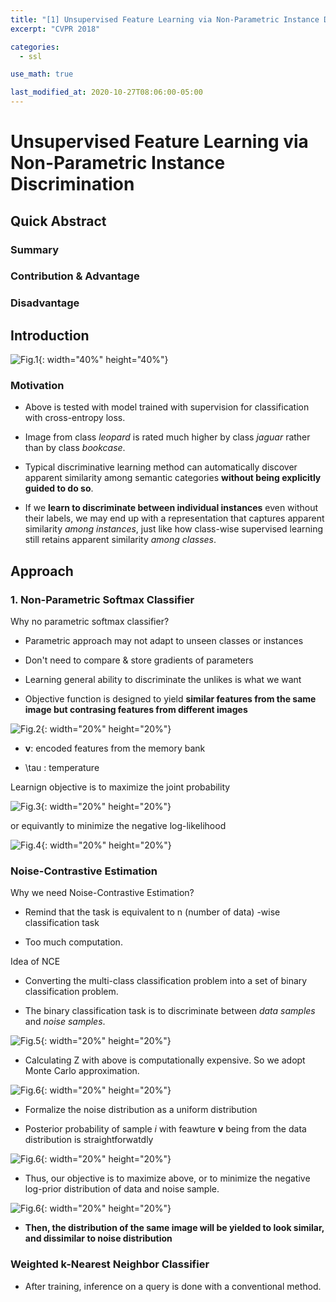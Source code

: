 ```yaml
---
title: "[1] Unsupervised Feature Learning via Non-Parametric Instance Discrimination"
excerpt: "CVPR 2018"

categories:
  - ssl

use_math: true

last_modified_at: 2020-10-27T08:06:00-05:00
---
```


# Unsupervised Feature Learning via Non-Parametric Instance Discrimination

## Quick Abstract

### Summary

### Contribution & Advantage

### Disadvantage

## Introduction

![Fig.1]({{site.url}}/assets/images/npid_1.png){: width="40%" height="40%"}

### Motivation

- Above is tested with model trained with supervision for classification with cross-entropy loss. 

- Image from class *leopard* is rated much higher by class *jaguar* rather than by class *bookcase*.

- Typical discriminative learning method can automatically discover apparent similarity among semantic categories **without being explicitly guided to do so**.

- If we **learn to discriminate between individual instances** even without their labels, we may end up with a representation that captures apparent similarity *among instances*, just like how class-wise supervised learning still retains apparent similarity *among classes*.

## Approach

### 1. Non-Parametric Softmax Classifier

Why no parametric softmax classifier?

- Parametric approach may not adapt to unseen classes or instances

- Don't need to compare & store gradients of parameters

- Learning general ability to discriminate the unlikes is what we want

- Objective function is designed to yield **similar features from the same image but contrasing features from different images**

![Fig.2]({{site.url}}/assets/images/npid_2.png){: width="20%" height="20%"}

- **v**: encoded features from the memory bank

- \tau : temperature

Learnign objective is to maximize the joint probability 

![Fig.3]({{site.url}}/assets/images/npid_3.png){: width="20%" height="20%"}

or equivantly to minimize the negative log-likelihood

![Fig.4]({{site.url}}/assets/images/npid_4.png){: width="20%" height="20%"}

### Noise-Contrastive Estimation

Why we need Noise-Contrastive Estimation?

- Remind that the task is equivalent to n (number of data) -wise classification task

- Too much computation.

Idea of NCE

- Converting the multi-class classification problem into a set of binary classification problem.

- The binary classification task is to discriminate between *data samples* and *noise samples*. 


![Fig.5]({{site.url}}/assets/images/npid_5.png){: width="20%" height="20%"}

- Calculating Z with above is computationally expensive. So we adopt Monte Carlo approximation.

![Fig.6]({{site.url}}/assets/images/npid_8.png){: width="20%" height="20%"}

- Formalize the noise distribution as a uniform distribution

- Posterior probability of sample *i* with feawture **v** being from the data distribution is straightforwatdly

![Fig.6]({{site.url}}/assets/images/npid_6.png){: width="20%" height="20%"}

- Thus, our objective is to maximize above, or to minimize the negative log-prior distribution of data and noise sample.

![Fig.6]({{site.url}}/assets/images/npid_7.png){: width="20%" height="20%"}

- **Then, the distribution of the same image will be yielded to look similar, and dissimilar to noise distribution**

### Weighted k-Nearest Neighbor Classifier

- After training, inference on a query is done with a conventional method.


